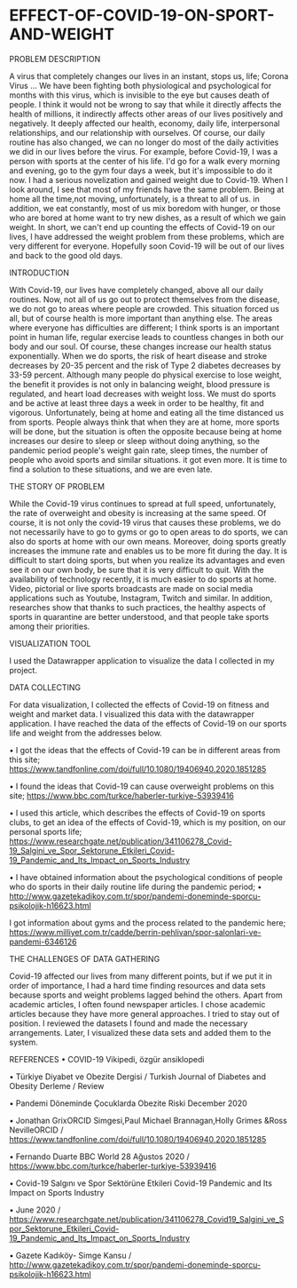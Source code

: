 # EFFECT-OF-COVID-19-ON-SPORT-AND-WEIGHT
  PROBLEM DESCRIPTION
  
  A virus that completely changes our lives in an instant, stops us, life; Corona Virus ... We have been fighting both physiological and psychological for months with this virus, which is invisible to the eye but causes death of people.
 I think it would not be wrong to say that while it directly affects the health of millions, it indirectly affects other areas of our lives positively and negatively. It deeply affected our health, economy, daily life, interpersonal relationships, and our relationship with ourselves. Of course, our daily routine has also changed, we can no longer do most of the daily activities we did in our lives before the virus.  For example, before Covid-19, I was a person with sports at the center of his life. I'd go for a walk every morning and evening, go to the gym four days a week, but it's impossible to do it now. I had a serious novelization and gained weight due to Covid-19. When I look around, I see that most of my friends have the same problem. Being at home all the time,not moving, unfortunately, is a threat to all of us. in addition, we eat constantly, most of us mix boredom with hunger, or those who are bored at home want to try new dishes, as a result of which we gain weight. In short, we can't end up counting the effects of Covid-19 on our lives, I have addressed the weight problem from these problems, which are very different for everyone. Hopefully soon Covid-19 will be out of our lives and back to the good old days.
 
 INTRODUCTION
 
With Covid-19, our lives have completely changed, above all our daily routines. Now, not all of us go out to protect themselves from the disease, we do not go to areas where people are crowded. This situation forced us all, but of course health is more important than anything else. The areas where everyone has difficulties are different; I think sports is an important point in human life, regular exercise leads to countless changes in both our body and our soul. Of course, these changes increase our health status exponentially. When we do sports, the risk of heart disease and stroke decreases by 20-35 percent and the risk of Type 2 diabetes decreases by 33-59 percent. Although many people do physical exercise to lose weight, the benefit it provides is not only in balancing weight, blood pressure is regulated, and heart load decreases with weight loss. We must do sports and be active at least three days a week in order to be healthy, fit and vigorous. Unfortunately, being at home and eating all the time distanced us from sports. People always think that when they are at home, more sports will be done, but the situation is often the opposite because being at home increases our desire to sleep or sleep without doing anything, so the pandemic period people's weight gain rate, sleep times, the number of people who avoid sports and similar situations. it got even more. It is time to find a solution to these situations, and we are even late. 



THE STORY OF PROBLEM

While the Covid-19 virus continues to spread at full speed, unfortunately, the rate of overweight and obesity is increasing at the same speed. Of course, it is not only the covid-19 virus that causes these problems, we do not necessarily have to go to gyms or go to open areas to do sports, we can also do sports at home with our own means. Moreover, doing sports greatly increases the immune rate and enables us to be more fit during the day. It is difficult to start doing sports, but when you realize its advantages and even see it on our own body, be sure that it is very difficult to quit. With the availability of technology recently, it is much easier to do sports at home. Video, pictorial or live sports broadcasts are made on social media applications such as Youtube, Instagram, Twitch and similar. In addition, researches show that thanks to such practices, the healthy aspects of sports in quarantine are better understood, and that people take sports among their priorities.

 VISUALIZATION TOOL

I used the Datawrapper application to visualize the data I collected in my project.

 DATA COLLECTING

For data visualization, I collected the effects of Covid-19 on fitness and weight and market data. I visualized this data with the datawrapper application. I have reached the data of the effects of Covid-19 on our sports life and weight from the addresses below.

•	I got the ideas that the effects of Covid-19 can be in different areas from this site;
https://www.tandfonline.com/doi/full/10.1080/19406940.2020.1851285

•	I found the ideas that Covid-19 can cause overweight problems on this site;
https://www.bbc.com/turkce/haberler-turkiye-53939416

•	I used this article, which describes the effects of Covid-19 on sports clubs, to get an idea of the effects of Covid-19, which is my position, on our personal sports life;
https://www.researchgate.net/publication/341106278_Covid-19_Salgini_ve_Spor_Sektorune_Etkileri_Covid-19_Pandemic_and_Its_Impact_on_Sports_Industry

•	I have obtained information about the psychological conditions of people who do sports in their daily routine life during the pandemic period;
•	http://www.gazetekadikoy.com.tr/spor/pandemi-doneminde-sporcu-psikolojik-h16623.html

I got information about gyms and the process related to the pandemic here;
https://www.milliyet.com.tr/cadde/berrin-pehlivan/spor-salonlari-ve-pandemi-6346126

THE CHALLENGES OF DATA GATHERING

Covid-19 affected our lives from many different points, but if we put it in order of importance, I had a hard time finding resources and data sets because sports and weight problems lagged behind the others. Apart from academic articles, I often found newspaper articles. I chose academic articles because they have more general approaches. I tried to stay out of position. I reviewed the datasets I found and made the necessary arrangements. Later, I visualized these data sets and added them to the system.

REFERENCES
•	COVID-19 Vikipedi, özgür ansiklopedi

•	Türkiye Diyabet ve Obezite Dergisi / Turkish Journal of Diabetes and Obesity Derleme / Review

•	Pandemi Döneminde Çocuklarda Obezite Riski December 2020

•	Jonathan GrixORCID Simgesi,Paul Michael Brannagan,Holly Grimes &Ross NevilleORCID  / https://www.tandfonline.com/doi/full/10.1080/19406940.2020.1851285

•	Fernando Duarte BBC World 28 Ağustos 2020 / https://www.bbc.com/turkce/haberler-turkiye-53939416

•	Covid-19 Salgını ve Spor Sektörüne Etkileri Covid-19 Pandemic and Its Impact on Sports Industry

•	June 2020 / https://www.researchgate.net/publication/341106278_Covid19_Salgini_ve_Spor_Sektorune_Etkileri_Covid-19_Pandemic_and_Its_Impact_on_Sports_Industry

•	Gazete Kadıköy- Simge Kansu / http://www.gazetekadikoy.com.tr/spor/pandemi-doneminde-sporcu-psikolojik-h16623.html





